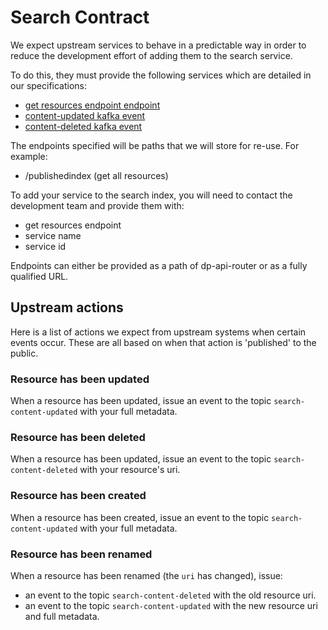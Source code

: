 # Search Contract

We expect upstream services to behave in a predictable way in order to reduce the development effort of adding them to the search service.

To do this, they must provide the following services which are detailed in our specifications:

- [get resources endpoint endpoint](./upstream.yml)
- [content-updated kafka event](../../specification.yml)
- [content-deleted kafka event](https://github.com/ONSdigital/dp-search-data-importer/blob/develop/specification.yml)

The endpoints specified will be paths that we will store for re-use. For example:

- /publishedindex (get all resources)

To add your service to the search index, you will need to contact the development team and provide them with:

- get resources endpoint
- service name
- service id

Endpoints can either be provided as a path of dp-api-router or as a fully qualified URL.

## Upstream actions

Here is a list of actions we expect from upstream systems when certain events occur. These are all based on when that
action is 'published' to the public.

### Resource has been updated

When a resource has been updated, issue an event to the topic `search-content-updated` with your full metadata.

### Resource has been deleted

When a resource has been updated, issue an event to the topic `search-content-deleted` with your resource's uri.

### Resource has been created

When a resource has been created, issue an event to the topic `search-content-updated` with your full metadata.

### Resource has been renamed

When a resource has been renamed (the `uri` has changed), issue:

- an event to the topic `search-content-deleted` with the old resource uri.
- an event to the topic `search-content-updated` with the new resource uri and full metadata.
